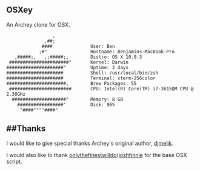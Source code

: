 ## OSXey
An Archey clone for OSX.

                     ,
                  ,##;
                 ####              User: Ben
                ;#"                Hostname: Benjamins-MacBook-Pro
       ,#####;,   ,;#####;,        Distro: OS X 10.8.3
     ######################"       Kernel: Darwin
    #####################"         Uptime: 2 days
    #####################          Shell: /usr/local/bin/zsh
    #####################          Terminal: xterm-256color
    ######################,        Brew Packages: 55
     #######################       CPU: Intel(R) Core(TM) i7-3615QM CPU @ 2.30GHz
      ####################"        Memory: 8 GB
        #################'         Disk: 96%
         "####""""####"

##Thanks
---
I would like to give special thanks Archey's original author, [djmelik](https://github.com/djmelik/archey).

I would also like to thank [onlythefinestwilldo](https://github.com/onlythefinestwilldo/Quality.Junk)/[joshfinnie](https://github.com/joshfinnie/archey-osx) for the base OSX script.

